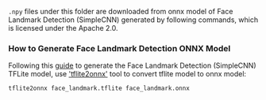 `.npy` files under this folder are downloaded from onnx model of Face Landmark Detection (SimpleCNN) generated by following commands, which is licensed under the Apache 2.0.

### How to Generate Face Landmark Detection ONNX Model

Following this [guide](../face_landmark_nhwc/README.md#how-to-generate-face-landmark-tflite-model) to generate the Face Landmark Detection (SimpleCNN) TFLite model, use ['tflite2onnx'](https://github.com/jackwish/tflite2onnx) tool to convert tflite model to onnx model:

```
tflite2onnx face_landmark.tflite face_landmark.onnx
```